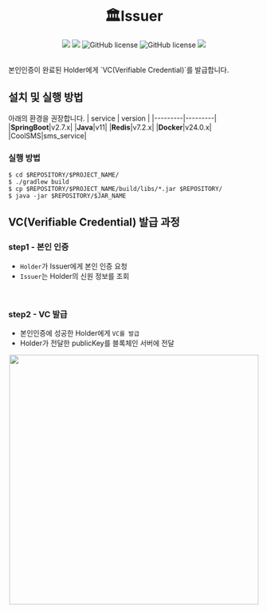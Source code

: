 <h1 align="center">🏛Issuer</h1>

<p align="center">
<img src="https://img.shields.io/github/contributors/2023-oss/OSS-BACKEND">
<img src="https://img.shields.io/github/languages/count/2023-oss/BACKEND">
<img alt="GitHub license" src="https://img.shields.io/github/issues/2023-oss/OSS-BACKEND">
<img alt="GitHub license" src="https://img.shields.io/github/issues-closed/2023-oss/OSS-BACKEND">
<img src="https://img.shields.io/github/license/2023-oss/OSS-BACKEND">
</p>
<br/>
본인인증이 완료된 Holder에게 `VC(Verifiable Credential)`를 발급합니다.


<br/>
 
## 설치 및 실행 방법
아래의 환경을 권장합니다.
| service | version |
|---------|---------|
|**SpringBoot**|v2.7.x|
|**Java**|v11|
|**Redis**|v7.2.x|
|**Docker**|v24.0.x|
|CoolSMS|sms_service|

### 실행 방법
```
$ cd $REPOSITORY/$PROJECT_NAME/
$ ./gradlew build
$ cp $REPOSITORY/$PROJECT_NAME/build/libs/*.jar $REPOSITORY/
$ java -jar $REPOSITORY/$JAR_NAME
```

## VC(Verifiable Credential) 발급 과정
### step1 - 본인 인증
- `Holder`가 Issuer에게 본인 인증 요청
- `Issuer`는 Holder의 신원 정보를 조회
<br/>

### step2 - VC 발급
- 본인인증에 성공한 Holder에게 `VC를 발급`
- Holder가 전달한 publicKey를 블록체인 서버에 전달
<center>
  <img src="https://user-images.githubusercontent.com/83829352/265966855-2a92728a-cc09-403b-80e0-9ac5c74a335d.png" width=500px />
</center>
